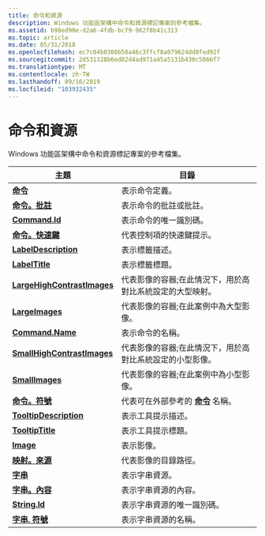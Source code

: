 ```yaml
---
title: 命令和資源
description: Windows 功能區架構中命令和資源標記專案的參考檔集。
ms.assetid: b98ed90e-d2a6-4fdb-bcf9-962f8b41c313
ms.topic: article
ms.date: 05/31/2018
ms.openlocfilehash: ec7c04b0300b50a46c3ffcf8a079624dd8fed92f
ms.sourcegitcommit: 2d531328b6ed82d4ad971a45a5131b430c5866f7
ms.translationtype: MT
ms.contentlocale: zh-TW
ms.lasthandoff: 09/16/2019
ms.locfileid: "103932435"
---
```

# <a name="commands-and-resources"></a>命令和資源

Windows 功能區架構中命令和資源標記專案的參考檔集。



| 主題                                                                                            | 目錄                                                                                                                |
|--------------------------------------------------------------------------------------------------|-------------------------------------------------------------------------------------------------------------------------|
| [**命令**](windowsribbon-element-command.md)                                                 | 表示命令定義。<br/>                                                                             |
| [**命令。批註**](windowsribbon-element-command-comment.md)                                 | 表示命令的批註或批註。<br/>                                                          |
| [**Command.Id**](windowsribbon-element-command-id.md)                                           | 表示命令的唯一識別碼。<br/>                                                                        |
| [**命令。快速鍵**](windowsribbon-element-command-keytip.md)                                   | 代表控制項的快速鍵提示。<br/>                                                                         |
| [**LabelDescription**](windowsribbon-element-command-labeldescription.md)               | 表示標籤描述。<br/>                                                                              |
| [**LabelTitle**](windowsribbon-element-command-labeltitle.md)                           | 表示標籤標題。<br/>                                                                                    |
| [**LargeHighContrastImages**](windowsribbon-element-command-largehighcontrastimages.md) | 代表影像的容器;在此情況下，用於高對比系統設定的大型映射。<br/>     |
| [**LargeImages**](windowsribbon-element-command-largeimages.md)                         | 代表影像的容器;在此案例中為大型影像。<br/>                                                |
| [**Command.Name**](windowsribbon-element-command-name.md)                                       | 表示命令的名稱。<br/>                                                                            |
| [**SmallHighContrastImages**](windowsribbon-element-command-smallhighcontrastimages.md) | 代表影像的容器;在此情況下，用於高對比系統設定的小型影像。<br/>     |
| [**SmallImages**](windowsribbon-element-command-smallimages.md)                         | 代表影像的容器;在此案例中為小型影像。<br/>                                                |
| [**命令。符號**](windowsribbon-element-command-symbol.md)                                   | 代表可在外部參考的 [**命令**](windowsribbon-element-command.md) 名稱。<br/> |
| [**TooltipDescription**](windowsribbon-element-command-tooltipdescription.md)           | 表示工具提示描述。<br/>                                                                            |
| [**TooltipTitle**](windowsribbon-element-command-tooltiptitle.md)                       | 表示工具提示標題。<br/>                                                                                  |
| [**Image**](windowsribbon-element-image.md)                                                     | 表示影像。<br/>                                                                                         |
| [**映射。來源**](windowsribbon-element-image-source.md)                                       | 代表影像的目錄路徑。<br/>                                                                   |
| [**字串**](windowsribbon-element-string.md)                                                   | 表示字串資源。<br/>                                                                                |
| [**字串。內容**](windowsribbon-element-string-content.md)                                   | 表示字串資源的內容。<br/>                                                                 |
| [**String.Id**](windowsribbon-element-string-id.md)                                             | 表示字串資源的唯一識別碼。<br/>                                                               |
| [**字串. 符號**](windowsribbon-element-string-symbol.md)                                     | 表示字串資源的名稱。<br/>                                                                    |



 

 

 





